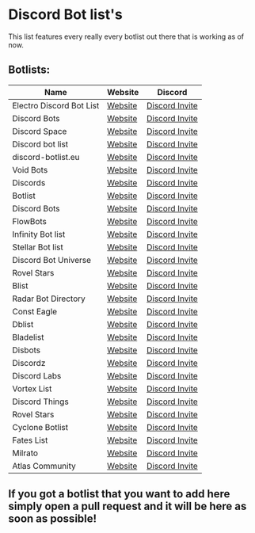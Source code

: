 # Discord Bot list's

This list features every really every botlist out there that is working as of now.

## Botlists:

| Name              | Website                         | Discord                    |
| ----------------- | ------------------------------- | ---------------------------| 
| Electro Discord Bot List | [Website](https://www.edbl.xyz) | [Discord Invite](https://discord.com/invite/xSyXqAw) |
| Discord Bots | [Website](https://top.gg) | [Discord Invite](https://discord.com/invite/EYHTgJX) |
| Discord Space | [Website](https://discordlist.space) | [Discord Invite](https://discord.com/invite/GjEWBQE) |
| Discord bot list | [Website](https://discordbotlist.com) | [Discord Invite](https://discord.com/invite/EYHTgJX) |
| discord-botlist.eu | [Website](https://discord-botlist.eu) | [Discord Invite](https://discord.com/invite/EYHTgJX) |
| Void Bots | [Website](https://voidbots.net) | [Discord Invite](https://discord.com/invite/suH3VeUBXk) |
| Discords | [Website](https://discords.com/bots) | [Discord Invite](https://discord.com/invite/4g9NHYNbTS) |
| Botlist | [Website](https://botlist.me) | [Discord Invite](https://discord.com/invite/hdK4ya5eVv) |
| Discord Bots | [Website](https://discord.bots.gg) | [Discord Invite](https://discord.com/invite/0cDvIgU2voWn4BaD) |
| FlowBots | [Website](https://www.flowbots.net) | [Discord Invite](https://discord.com/invite/PcTPChkA4s) |
| Infinity Bot list | [Website](https://infinitybots.gg) | [Discord Invite](https://discord.com/invite/KBCRuBKrHe) |
| Stellar Bot list | [Website](https://stellarbotlist.com) | [Discord Invite](https://discord.com/invite/hAYNuDRMwy) |
| Discord Bot Universe | [Website](https://dbulist.xyz) | [Discord Invite](https://discord.gg/invite/JkGpKYm7p4) |
| Rovel Stars | [Website](https://rovelstars.com) | [Discord Invite](https://discord.com/invite/E6PhZK4tU9) |
| Blist | [Website](https://blist.xyz) | [Discord Invite](https://discord.com/invite/PK8J6nzQMR) |
| Radar Bot Directory |  [Website](https://radarbotdirectory.xyz)| [Discord Invite](https://discord.com/invite/rKagYEUP5G) |
| Const Eagle | [Website](https://consteagle.com)| [Discord Invite](https://discord.com/invite/vXTXQPsErP) |
| Dblist | [Website](dblist.xya) | [Discord Invite]() |
| Bladelist | [Website](https://bladelist.gg) | [Discord Invite](https://discord.com/invite/SJN3AZgFvY) |
| Disbots | [Website](https://disbots.xyz) | [Discord Invite](https://discord.com/invite/GXjqvAUW7R) |
| Discordz | [Website](https://discordz.gg) | [Discord Invite](https://discord.com/invite/5Z4PC6gnZ2) |
| Discord Labs | [Website](https://bots.discordlabs.org) | [Discord Invite](https://discord.com/invite/7zahaXHfAW) |
| Vortex List | [Website](https://vortexlist.xyz) | [Discord Invite]() |
| Discord Things | [Website](https://discordthings.com) | [Discord Invite](https://discord.com/invite/zYRD24uJFX) |
| Rovel Stars | [Website](https://rovelstars.com) | [Discord Invite](https://discord.com/invite/GPaFY2YcjK) |
| Cyclone Botlist | [Website](https://cyclonebotlist.xyz) | [Discord Invite](https://discord.com/invite/sjBpWgYb42) |
| Fates List | [Website](https://fateslist.xyz) | [Discord Invite](https://discord.com/invite/RDwaa3Jr3s) |
| Milrato | [Website](https://milrato-botlist.eu) | [Discord Invite](https://discord.com/invite/eaDFVef9XU) |
| Atlas Community | [Website](https://atlascord.com) | [Discord Invite](https://discord.com/invite/uEPnUwUTgR) |

## If you got a botlist that you want to add here simply open a pull request and it will be here as soon as possible!
